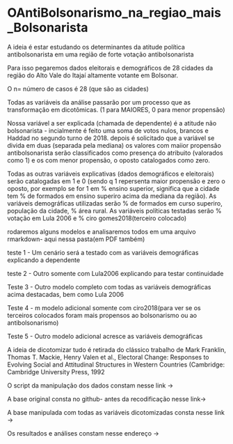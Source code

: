 # OAntiBolsonarismo_na_regiao_mais_Bolsonarista



A ideia é estar estudando os determinantes da atitude política antibolsonarista em uma região de forte votação antibolsonarista

Para isso pegaremos dados eleitorais e demográficos de 28 cidades da região do Alto Vale do Itajaí altamente votante em Bolsonar.

O n= número de casos é 28 (que são as cidades)

Todas as variáveis da análise passarão por um processo que as transformação em dicotômicas. (1 para MAIORES, 0 para menor propensão)

Nossa variável a ser explicada (chamada de dependente) é a atitude não bolsonarista - incialmente é feito uma soma de votos nulos, brancos e Haddad no segundo turno de 2018. depois é solicitado que a variável se divida em duas (separada pela mediana) os valores com maiior propensão antibolsonarista serão classificados como presença do atribuito (valorados como 1) e os com menor propensão, o oposto catalogados como zero.

Todas as outras variáveis explicativas (dados demográficos e eleitorais) serão catalogadas em 1 e 0 (sendo q 1 repersenta maior propensão e zero o oposto, por exemplo se for 1 em % ensino superior, significa que a cidade tem % de formados em ensino superiro acima da mediana da região). As variáveis demográficas utilizadas serão % de formados em curso superiro, população da cidade, % área rural. As variáveis políticas testadas serão % votação em Lula 2006 e  % ciro gomes2018(terceiro colocado)

rodaremos alguns modelos e analisaremos todos em uma arquivo rmarkdown- aqui nessa pasta(em PDF também)

teste 1 - Um cenário será a testado com as variáveis demográficas explicando a dependente

teste 2 - Outro somente com Lula2006 explicando para testar continuidade

Teste 3 - Outro modelo completo com todas as variáveis demográficas acima destacadas, bem como Lula 2006

Teste 4 - m modelo adicional somente com ciro2018(para ver se os terceiros colocados foram mais propensos ao bolsonarismo ou ao antibolsonarismo)

Teste 5 - Outro modelo adicional acresce as variáveis demográficas

A ideia de dicotomizar tudo é retirada do clássico trabalho de  Mark Franklin, Thomas T. Mackie, 
Henry Valen et al., Electoral Change: Responses to Evolving Social and Attitudinal Structures in Western 
Countries (Cambridge: Cambridge University Press, 1992

O script da manipulação dos dados constam nesse link ->

A base original consta no github- antes da recodificação nesse link->

A base manipulada com todas as variáveis dicotomizadas consta nesse link ->

Os resultados e análises constam nesse endereço -> 
